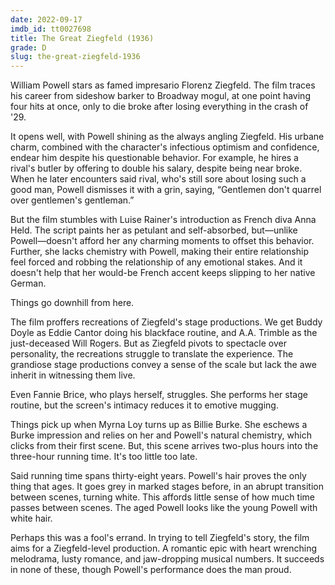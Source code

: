 ```yaml
---
date: 2022-09-17
imdb_id: tt0027698
title: The Great Ziegfeld (1936)
grade: D
slug: the-great-ziegfeld-1936
---
```


William Powell stars as famed impresario Florenz Ziegfeld. The film traces his career from sideshow barker to Broadway mogul, at one point having four hits at once, only to die broke after losing everything in the crash of '29.

<!-- end -->

It opens well, with Powell shining as the always angling Ziegfeld. His urbane charm, combined with the character's infectious optimism and confidence, endear him despite his questionable behavior. For example, he hires a rival's butler by offering to double his salary, despite being near broke. When he later encounters said rival, who's still sore about losing such a good man, Powell dismisses it with a grin, saying, “Gentlemen don't quarrel over gentlemen's gentleman.”

But the film stumbles with Luise Rainer's introduction as French diva Anna Held. The script paints her as petulant and self-absorbed, but—unlike Powell—doesn't afford her any charming moments to offset this behavior. Further, she lacks chemistry with Powell, making their entire relationship feel forced and robbing the relationship of any emotional stakes. And it doesn't help that her would-be French accent keeps slipping to her native German.

Things go downhill from here.

The film proffers recreations of Ziegfeld's stage productions. We get Buddy Doyle as Eddie Cantor doing his blackface routine, and A.A. Trimble as the just-deceased Will Rogers. But as Ziegfeld pivots to spectacle over personality, the recreations struggle to translate the experience. The grandiose stage productions convey a sense of the scale but lack the awe inherit in witnessing them live.

Even Fannie Brice, who plays herself, struggles. She performs her stage routine, but the screen's intimacy reduces it to emotive mugging.

Things pick up when Myrna Loy turns up as Billie Burke. She eschews a Burke impression and relies on her and Powell's natural chemistry, which clicks from their first scene. But, this scene arrives two-plus hours into the three-hour running time. It's too little too late.

Said running time spans thirty-eight years. Powell's hair proves the only thing that ages. It goes grey in marked stages before, in an abrupt transition between scenes, turning white. This affords little sense of how much time passes between scenes. The aged Powell looks like the young Powell with white hair.

Perhaps this was a fool's errand. In trying to tell Ziegfeld's story, the film aims for a Ziegfeld-level production. A romantic epic with heart wrenching melodrama, lusty romance, and jaw-dropping musical numbers. It succeeds in none of these, though Powell's performance does the man proud.